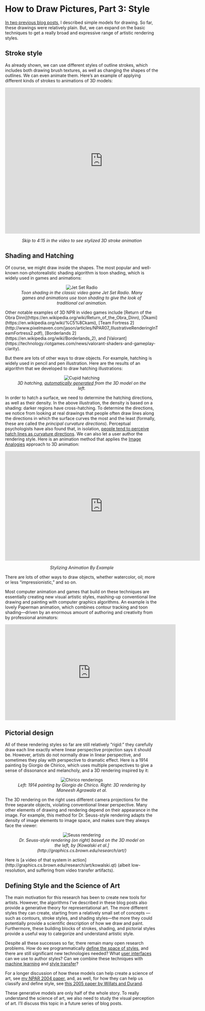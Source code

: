  

# How to Draw Pictures, Part 3: Style



[In two previous blog posts](/2020/09/13/how-to-draw-pictures-suggestive-contours.html), I described simple models for drawing. So far, these drawings were relatively plain. But, we can expand on the basic techniques to get a really broad and expressive range of artistic rendering styles.

Stroke style
------------

As already shown, we can use different styles of outline strokes, which includes both drawing brush textures, as well as changing the shapes of the outlines. We can even animate them. Here’s an example of applying different kinds of strokes to animations of 3D models:

<center><iframe src="https://player.vimeo.com/video/45851544" width="640" height="480" frameborder="0" allow="autoplay; fullscreen" allowfullscreen></iframe>
<p><i>Skip to 4:15 in the video to see stylized 3D stroke animation</i></p></center>


Shading and Hatching
--------

Of course, we might draw inside the shapes. The most popular and well-known non-photorealistic shading algorithm is toon shading, which is widely used in games and animations:

<center>
<figure>
  <img src="../../../images/howtodraw/jet_set_radio.jpeg" alt="Jet Set Radio"/>
  <figcaption align="center"><i>Toon shading in the classic video game Jet Set Radio. Many games and animations use toon shading to give the look of traditional cel animation.
</i></figcaption>
</figure>
</center>
Other notable examples of 3D NPR in video games include [Return of the Obra Dinn](https://en.wikipedia.org/wiki/Return_of_the_Obra_Dinn), [Ōkami](https://en.wikipedia.org/wiki/%C5%8Ckami), [Team Fortress 2](http://www.pixelmaven.com/jason/articles/NPAR07_IllustrativeRenderingInTeamFortress2.pdf), [Borderlands 2](https://en.wikipedia.org/wiki/Borderlands_2), and [Valorant](https://technology.riotgames.com/news/valorant-shaders-and-gameplay-clarity).

But there are lots of other ways to draw objects. For example, hatching is widely used in pencil and pen illustration. Here are the results of an algorithm that we developed to draw hatching illustrations:
<center>
<figure>
  <img src="../../../images/howtodraw/cupid_hatch.png" alt="Cupid hatching"/>
  <figcaption align="center"><i>3D hatching, <a href="https://www.mrl.nyu.edu/publications/illustrating-smooth/">automatically generated</a> from the 3D model on the left.
</i></figcaption>
</figure>
</center>

In order to hatch a surface, we need to determine the hatching directions, as well as their density. In the above illustration, the density is based on a shading: darker regions have cross-hatching. To determine the directions, we notice from looking at real drawings that people often draw lines along the directions in which the surface curves the most and the least (formally, these are called the *principal curvature directions*). Perceptual psychologists have also found that, in isolation, [people tend to perceive hatch lines as curvature directions](https://nyuscholars.nyu.edu/en/publications/observer-biases-in-the-3d-interpretation-of-line-drawings).
We can also let a user author the rendering style. Here is an animation method that applies the [Image Analogies](https://research.adobe.com/image-stylization-history-and-future-part-2/) approach to 3D animation:

<center>
<iframe src="https://player.vimeo.com/video/64407522" width="640" height="360" frameborder="0" allow="autoplay; fullscreen" allowfullscreen></iframe>
<p><i>Stylizing Animation By Example</a></i></p></center>

There are lots of other ways to draw objects, whether watercolor, oil; more or less “impressionistic,” and so on.

Most computer animation and games that build on these techniques are essentially creating new visual artistic styles, mashing-up conventional line drawing and painting with computer graphics algorithms. An example is the lovely Paperman animation, which combines contour tracking and toon shading—driven by an enormous amount of authoring and creativity from by professional animators:

<center>
<iframe width="560" height="315" src="https://www.youtube.com/embed/mM6cLnscmO8" frameborder="0" allow="accelerometer; autoplay; encrypted-media; gyroscope; picture-in-picture" allowfullscreen></iframe></center>

Pictorial design
----

All of these rendering styles so far are still relatively “rigid:” they carefully draw each line exactly where linear perspective projection says it should be. However, artists do not normally draw in linear perspective, and sometimes they play with perspective to dramatic effect. Here is a 1914 painting by Giorgio de Chirico, which uses multiple perspectives to give a sense of dissonance and melancholy, and a 3D rendering inspired by it:
<center>
<figure>
  <img src="../../../images/howtodraw/agrawala_perspective.png" alt="Chirico renderings"/>
  <figcaption align="center"><i>Left: 1914 painting by Giorgio de Chirico. Right: 3D rendering by Maneesh Agrawala et al.</i></figcaption>
</figure>
</center>


The 3D rendering on the right uses different camera projections for the three separate objects, violating conventional linear perspective.
Many other elements of drawing and rendering depend on their appearance in the image. For example, this method for Dr. Seuss-style rendering adapts the density of image elements to image space, and makes sure they always face the viewer:
<center>
<figure>
  <img src="../../../images/howtodraw/seuss.png" alt="Seuss rendering"/>
  <figcaption align="center"><i>Dr. Seuss-style rendering (on right) based on the 3D model on the left, by [Kowalski et al.](http://graphics.cs.brown.edu/research/art/)
</i></figcaption>
</figure>
</center>
Here is [a video of that system in action](http://graphics.cs.brown.edu/research/art/kowalski.qt) (albeit low-resolution, and suffering from video transfer artifacts).

Defining Style and the Science of Art
---

The main motivation for this research has been to create new tools for artists. However, the algorithms I’ve described in these blog posts also provide a generative theory for representational art. The more different styles they can create, starting from a relatively small set of concepts — such as contours, stroke styles, and shading styles—the more they could potentially provide a scientific description of how we draw and paint. Furthermore, these building blocks of strokes, shading, and pictorial styles provide a useful way to categorize and understand artistic style.

Despite all these successes so far, there remain many open research problems. How do we programmatically [define the space of styles](http://freestyle.sourceforge.net/), and there are still significant new technologies needed? What [user interfaces](https://gfx.cs.princeton.edu/pubs/Kalnins_2002_WND/index.php) can we use to author styles? Can we combine these techniques with [machine learning](https://people.cs.umass.edu/~dliu/projects/NeuralContours/) and [style transfer](https://dcgi.fel.cvut.cz/home/sykorad/ebsynth.html)?

For a longer discussion of how these models can help create a science of art, see [my NPAR 2004 paper](http://www.dgp.toronto.edu/~hertzman/ScienceOfArt/), and, as well, for how they can help us classify and define style, see [this 2005 paper by Willats and Durand](https://link.springer.com/content/pdf/10.1007/s10516-004-5449-7.pdf).

These generative models are only half of the whole story. To really understand the science of art, we also need to study the visual perception of art. I’ll discuss this topic in a future series of blog posts.

